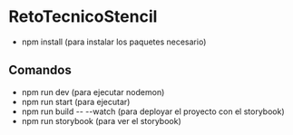 # RetoTecnicoStencil
- npm install (para instalar los paquetes necesario)


## Comandos

- npm run dev (para ejecutar nodemon)
- npm run start (para ejecutar)
- npm run build -- --watch (para deployar el proyecto con el storybook)
-  npm run storybook (para ver el storybook)